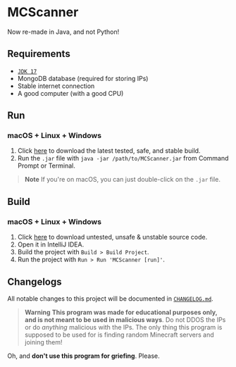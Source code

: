 # MCScanner
Now re-made in Java, and not Python!

## Requirements
* [`JDK 17`][adopt17]
* MongoDB database (required for storing IPs)
* Stable internet connection
* A good computer (with a good CPU)

## Run
### macOS + Linux + Windows
1. Click [here][latest] to download the latest tested, safe, and stable build.
2. Run the `.jar` file with `java -jar /path/to/MCScanner.jar` from Command Prompt or Terminal.

> **Note**
> If you're on macOS, you can just double-click on the `.jar` file.

## Build
### macOS + Linux + Windows
1. Click [here][latest-source] to download untested, unsafe & unstable source code.
2. Open it in IntelliJ IDEA.
3. Build the project with `Build > Build Project`.
4. Run the project with `Run > Run 'MCScanner [run]'`.

## Changelogs
All notable changes to this project will be documented in [`CHANGELOG.md`][changes].

> **Warning**
> **This program was made for educational purposes only, and is not meant to be used in malicious ways**. 
> Do not DDOS the IPs or do *anything* malicious with the IPs. The only thing this program is supposed to be used for is finding random Minecraft servers and joining them!

Oh, and **don't use this program for griefing**. Please.

[adopt17]: https://adoptium.net/en-GB/download/

[changes]: https://github.com/StupidRepo/MCScanner/blob/main/CHANGELOG.md
[latest]: https://github.com/StupidRepo/MCScanner/releases/latest/download/MCScanner.jar
[latest-source]: https://github.com/StupidRepo/MCScanner/archive/refs/heads/main.zip